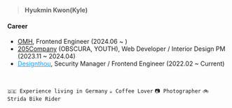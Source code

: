 > <b>Hyukmin Kwon(Kyle)</b>


#### Career 
- <a href="https://omh-nine.vercel.app" target="_blank">OMH</a>, Frontend Engineer (2024.06 ~ )
- <a href="https://205company.com/" target="_blank">205Company</a> (OBSCURA, YOUTH), Web Developer / Interior Design PM (2023.11 ~ 2024.04)
- <a href="https://designthou.com" target="_blank" style="color:#1C9EFF;">Designthou</a>, Security Manager / Frontend Engineer (2022.02 ~ Current)

<br/> 

`🇩🇪 Experience living in Germany` `☕️ Coffee Lover` `📷 Photographer` `🚲 Strida Bike Rider`
